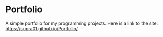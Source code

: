 # Portfolio
A simple portfolio for my programming projects.
Here is a link to the site: https://supra01.github.io/Portfolio/

